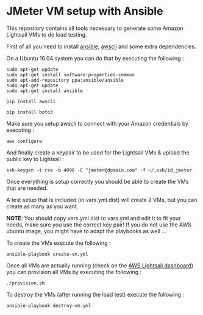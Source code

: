 # JMeter VM setup with Ansible

This repository contains all tools necessary to generate some Amazon Lightsail VMs to do load testing.

First of all you need to install [ansible](http://docs.ansible.com/ansible/latest/intro_installation.html), [awscli](http://docs.aws.amazon.com/cli/latest/userguide/installing.html) and some extra dependencies.

On a Ubuntu 16.04 system you can do that by executing the following :

    sudo apt-get update
    sudo apt-get install software-properties-common
    sudo apt-add-repository ppa:ansible/ansible
    sudo apt-get update
    sudo apt-get install ansible
    
    pip install awscli
    
    pip install boto3
    
Make sure you setup awscli to connect with your Amazon credentials by executing :

    aws configure

And finally create a keypair to be used for the Lightsail VMs & upload the public key to Lightsail :

    ssh-keygen -t rsa -b 4096 -C "jmeter@domain.com" -f ~/.ssh/id_jmeter

Once everything is setup correctly you should be able to create the VMs that are needed.

A test setup that is included (in vars.yml.dist) will create 2 VMs, but you can create as many as you want.

**NOTE**: You should copy vars.yml.dist to vars.yml and edit it to fit your needs, make sure you use the correct key pair! If you do not use the AWS ubuntu image, you might have to adapt the playbooks as well ...

To create the VMs execute the following :

    ansible-playbook create-vm.yml

Once all VMs are actually running (check on the [AWS Lightsail dashboard](https://lightsail.aws.amazon.com/ls/webapp/home/resources)) you can provision all VMs by executing the following :

    ./provision.sh

To destroy the VMs (after running the load test) execute the following :

    ansible-playbook destroy-vm.yml
